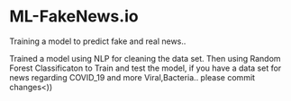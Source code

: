 # ML-FakeNews.io
Training a model to predict fake and real news..

Trained a model using NLP for cleaning the data set.
Then using Random Forest Classificaton to Train and test the model,
if you have a data set for news regarding COVID_19 and more Viral,Bacteria.. please commit changes<))
